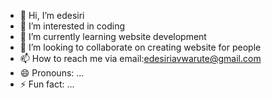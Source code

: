 - 👋 Hi, I’m edesiri
- 👀 I’m interested in coding
- 🌱 I’m currently learning website development
- 💞️ I’m looking to collaborate on creating website for people
- 📫 How to reach me via email:edesiriavwarute@gmail.com
- 😄 Pronouns: ...
- ⚡ Fun fact: ...

<!---
edesiri277/edesiri277 is a ✨ special ✨ repository because its `README.md` (this file) appears on your GitHub profile.
You can click the Preview link to take a look at your changes.
--->
